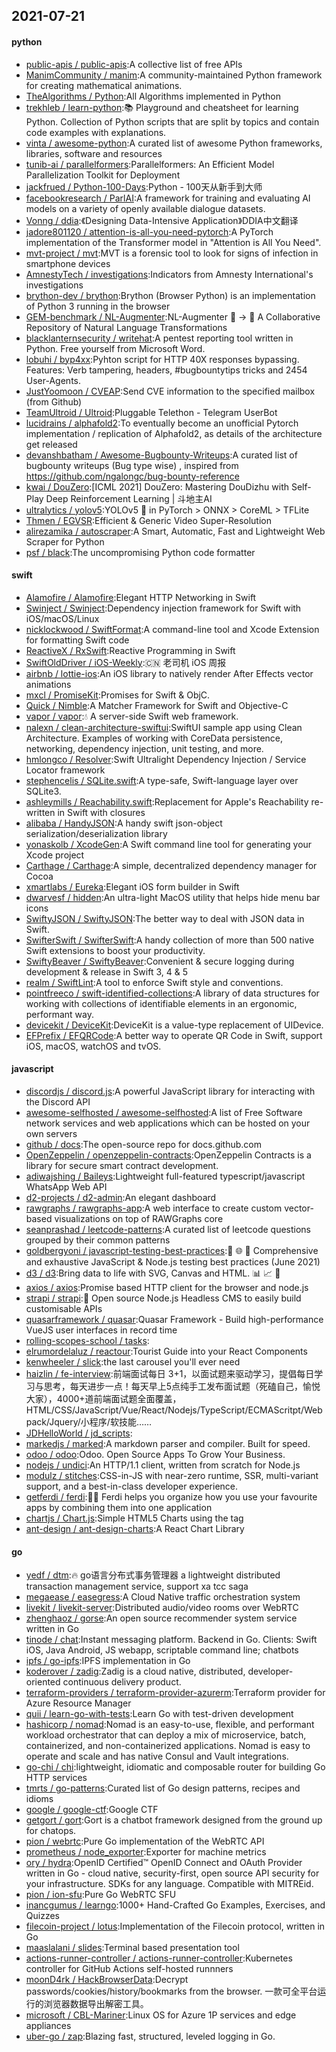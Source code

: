 ## 2021-07-21

#### python
* [public-apis / public-apis](https://github.com/public-apis/public-apis):A collective list of free APIs
* [ManimCommunity / manim](https://github.com/ManimCommunity/manim):A community-maintained Python framework for creating mathematical animations.
* [TheAlgorithms / Python](https://github.com/TheAlgorithms/Python):All Algorithms implemented in Python
* [trekhleb / learn-python](https://github.com/trekhleb/learn-python):📚
Playground and cheatsheet for learning Python. Collection of Python scripts that are split by topics and contain code examples with explanations.
* [vinta / awesome-python](https://github.com/vinta/awesome-python):A curated list of awesome Python frameworks, libraries, software and resources
* [tunib-ai / parallelformers](https://github.com/tunib-ai/parallelformers):Parallelformers: An Efficient Model Parallelization Toolkit for Deployment
* [jackfrued / Python-100-Days](https://github.com/jackfrued/Python-100-Days):Python - 100天从新手到大师
* [facebookresearch / ParlAI](https://github.com/facebookresearch/ParlAI):A framework for training and evaluating AI models on a variety of openly available dialogue datasets.
* [Vonng / ddia](https://github.com/Vonng/ddia):《Designing Data-Intensive Application》DDIA中文翻译
* [jadore801120 / attention-is-all-you-need-pytorch](https://github.com/jadore801120/attention-is-all-you-need-pytorch):A PyTorch implementation of the Transformer model in "Attention is All You Need".
* [mvt-project / mvt](https://github.com/mvt-project/mvt):MVT is a forensic tool to look for signs of infection in smartphone devices
* [AmnestyTech / investigations](https://github.com/AmnestyTech/investigations):Indicators from Amnesty International's investigations
* [brython-dev / brython](https://github.com/brython-dev/brython):Brython (Browser Python) is an implementation of Python 3 running in the browser
* [GEM-benchmark / NL-Augmenter](https://github.com/GEM-benchmark/NL-Augmenter):NL-Augmenter
🦎
→
🐍
A Collaborative Repository of Natural Language Transformations
* [blacklanternsecurity / writehat](https://github.com/blacklanternsecurity/writehat):A pentest reporting tool written in Python. Free yourself from Microsoft Word.
* [lobuhi / byp4xx](https://github.com/lobuhi/byp4xx):Pyhton script for HTTP 40X responses bypassing. Features: Verb tampering, headers, #bugbountytips tricks and 2454 User-Agents.
* [JustYoomoon / CVEAP](https://github.com/JustYoomoon/CVEAP):Send CVE information to the specified mailbox (from Github)
* [TeamUltroid / Ultroid](https://github.com/TeamUltroid/Ultroid):Pluggable Telethon - Telegram UserBot
* [lucidrains / alphafold2](https://github.com/lucidrains/alphafold2):To eventually become an unofficial Pytorch implementation / replication of Alphafold2, as details of the architecture get released
* [devanshbatham / Awesome-Bugbounty-Writeups](https://github.com/devanshbatham/Awesome-Bugbounty-Writeups):A curated list of bugbounty writeups (Bug type wise) , inspired from https://github.com/ngalongc/bug-bounty-reference
* [kwai / DouZero](https://github.com/kwai/DouZero):[ICML 2021] DouZero: Mastering DouDizhu with Self-Play Deep Reinforcement Learning | 斗地主AI
* [ultralytics / yolov5](https://github.com/ultralytics/yolov5):YOLOv5
🚀
in PyTorch > ONNX > CoreML > TFLite
* [Thmen / EGVSR](https://github.com/Thmen/EGVSR):Efficient & Generic Video Super-Resolution
* [alirezamika / autoscraper](https://github.com/alirezamika/autoscraper):A Smart, Automatic, Fast and Lightweight Web Scraper for Python
* [psf / black](https://github.com/psf/black):The uncompromising Python code formatter

#### swift
* [Alamofire / Alamofire](https://github.com/Alamofire/Alamofire):Elegant HTTP Networking in Swift
* [Swinject / Swinject](https://github.com/Swinject/Swinject):Dependency injection framework for Swift with iOS/macOS/Linux
* [nicklockwood / SwiftFormat](https://github.com/nicklockwood/SwiftFormat):A command-line tool and Xcode Extension for formatting Swift code
* [ReactiveX / RxSwift](https://github.com/ReactiveX/RxSwift):Reactive Programming in Swift
* [SwiftOldDriver / iOS-Weekly](https://github.com/SwiftOldDriver/iOS-Weekly):🇨🇳
老司机 iOS 周报
* [airbnb / lottie-ios](https://github.com/airbnb/lottie-ios):An iOS library to natively render After Effects vector animations
* [mxcl / PromiseKit](https://github.com/mxcl/PromiseKit):Promises for Swift & ObjC.
* [Quick / Nimble](https://github.com/Quick/Nimble):A Matcher Framework for Swift and Objective-C
* [vapor / vapor](https://github.com/vapor/vapor):💧
A server-side Swift web framework.
* [nalexn / clean-architecture-swiftui](https://github.com/nalexn/clean-architecture-swiftui):SwiftUI sample app using Clean Architecture. Examples of working with CoreData persistence, networking, dependency injection, unit testing, and more.
* [hmlongco / Resolver](https://github.com/hmlongco/Resolver):Swift Ultralight Dependency Injection / Service Locator framework
* [stephencelis / SQLite.swift](https://github.com/stephencelis/SQLite.swift):A type-safe, Swift-language layer over SQLite3.
* [ashleymills / Reachability.swift](https://github.com/ashleymills/Reachability.swift):Replacement for Apple's Reachability re-written in Swift with closures
* [alibaba / HandyJSON](https://github.com/alibaba/HandyJSON):A handy swift json-object serialization/deserialization library
* [yonaskolb / XcodeGen](https://github.com/yonaskolb/XcodeGen):A Swift command line tool for generating your Xcode project
* [Carthage / Carthage](https://github.com/Carthage/Carthage):A simple, decentralized dependency manager for Cocoa
* [xmartlabs / Eureka](https://github.com/xmartlabs/Eureka):Elegant iOS form builder in Swift
* [dwarvesf / hidden](https://github.com/dwarvesf/hidden):An ultra-light MacOS utility that helps hide menu bar icons
* [SwiftyJSON / SwiftyJSON](https://github.com/SwiftyJSON/SwiftyJSON):The better way to deal with JSON data in Swift.
* [SwifterSwift / SwifterSwift](https://github.com/SwifterSwift/SwifterSwift):A handy collection of more than 500 native Swift extensions to boost your productivity.
* [SwiftyBeaver / SwiftyBeaver](https://github.com/SwiftyBeaver/SwiftyBeaver):Convenient & secure logging during development & release in Swift 3, 4 & 5
* [realm / SwiftLint](https://github.com/realm/SwiftLint):A tool to enforce Swift style and conventions.
* [pointfreeco / swift-identified-collections](https://github.com/pointfreeco/swift-identified-collections):A library of data structures for working with collections of identifiable elements in an ergonomic, performant way.
* [devicekit / DeviceKit](https://github.com/devicekit/DeviceKit):DeviceKit is a value-type replacement of UIDevice.
* [EFPrefix / EFQRCode](https://github.com/EFPrefix/EFQRCode):A better way to operate QR Code in Swift, support iOS, macOS, watchOS and tvOS.

#### javascript
* [discordjs / discord.js](https://github.com/discordjs/discord.js):A powerful JavaScript library for interacting with the Discord API
* [awesome-selfhosted / awesome-selfhosted](https://github.com/awesome-selfhosted/awesome-selfhosted):A list of Free Software network services and web applications which can be hosted on your own servers
* [github / docs](https://github.com/github/docs):The open-source repo for docs.github.com
* [OpenZeppelin / openzeppelin-contracts](https://github.com/OpenZeppelin/openzeppelin-contracts):OpenZeppelin Contracts is a library for secure smart contract development.
* [adiwajshing / Baileys](https://github.com/adiwajshing/Baileys):Lightweight full-featured typescript/javascript WhatsApp Web API
* [d2-projects / d2-admin](https://github.com/d2-projects/d2-admin):An elegant dashboard
* [rawgraphs / rawgraphs-app](https://github.com/rawgraphs/rawgraphs-app):A web interface to create custom vector-based visualizations on top of RAWGraphs core
* [seanprashad / leetcode-patterns](https://github.com/seanprashad/leetcode-patterns):A curated list of leetcode questions grouped by their common patterns
* [goldbergyoni / javascript-testing-best-practices](https://github.com/goldbergyoni/javascript-testing-best-practices):📗
🌐
🚢
Comprehensive and exhaustive JavaScript & Node.js testing best practices (June 2021)
* [d3 / d3](https://github.com/d3/d3):Bring data to life with SVG, Canvas and HTML.
📊
📈
🎉
* [axios / axios](https://github.com/axios/axios):Promise based HTTP client for the browser and node.js
* [strapi / strapi](https://github.com/strapi/strapi):🚀
Open source Node.js Headless CMS to easily build customisable APIs
* [quasarframework / quasar](https://github.com/quasarframework/quasar):Quasar Framework - Build high-performance VueJS user interfaces in record time
* [rolling-scopes-school / tasks](https://github.com/rolling-scopes-school/tasks):
* [elrumordelaluz / reactour](https://github.com/elrumordelaluz/reactour):Tourist Guide into your React Components
* [kenwheeler / slick](https://github.com/kenwheeler/slick):the last carousel you'll ever need
* [haizlin / fe-interview](https://github.com/haizlin/fe-interview):前端面试每日 3+1，以面试题来驱动学习，提倡每日学习与思考，每天进步一点！每天早上5点纯手工发布面试题（死磕自己，愉悦大家），4000+道前端面试题全面覆盖，HTML/CSS/JavaScript/Vue/React/Nodejs/TypeScript/ECMAScritpt/Webpack/Jquery/小程序/软技能……
* [JDHelloWorld / jd_scripts](https://github.com/JDHelloWorld/jd_scripts):
* [markedjs / marked](https://github.com/markedjs/marked):A markdown parser and compiler. Built for speed.
* [odoo / odoo](https://github.com/odoo/odoo):Odoo. Open Source Apps To Grow Your Business.
* [nodejs / undici](https://github.com/nodejs/undici):An HTTP/1.1 client, written from scratch for Node.js
* [modulz / stitches](https://github.com/modulz/stitches):CSS-in-JS with near-zero runtime, SSR, multi-variant support, and a best-in-class developer experience.
* [getferdi / ferdi](https://github.com/getferdi/ferdi):🧔🏽 Ferdi helps you organize how you use your favourite apps by combining them into one application
* [chartjs / Chart.js](https://github.com/chartjs/Chart.js):Simple HTML5 Charts using the <canvas> tag
* [ant-design / ant-design-charts](https://github.com/ant-design/ant-design-charts):A React Chart Library

#### go
* [yedf / dtm](https://github.com/yedf/dtm):🔥
go语言分布式事务管理器 a lightweight distributed transaction management service, support xa tcc saga
* [megaease / easegress](https://github.com/megaease/easegress):A Cloud Native traffic orchestration system
* [livekit / livekit-server](https://github.com/livekit/livekit-server):Distributed audio/video rooms over WebRTC
* [zhenghaoz / gorse](https://github.com/zhenghaoz/gorse):An open source recommender system service written in Go
* [tinode / chat](https://github.com/tinode/chat):Instant messaging platform. Backend in Go. Clients: Swift iOS, Java Android, JS webapp, scriptable command line; chatbots
* [ipfs / go-ipfs](https://github.com/ipfs/go-ipfs):IPFS implementation in Go
* [koderover / zadig](https://github.com/koderover/zadig):Zadig is a cloud native, distributed, developer-oriented continuous delivery product.
* [terraform-providers / terraform-provider-azurerm](https://github.com/terraform-providers/terraform-provider-azurerm):Terraform provider for Azure Resource Manager
* [quii / learn-go-with-tests](https://github.com/quii/learn-go-with-tests):Learn Go with test-driven development
* [hashicorp / nomad](https://github.com/hashicorp/nomad):Nomad is an easy-to-use, flexible, and performant workload orchestrator that can deploy a mix of microservice, batch, containerized, and non-containerized applications. Nomad is easy to operate and scale and has native Consul and Vault integrations.
* [go-chi / chi](https://github.com/go-chi/chi):lightweight, idiomatic and composable router for building Go HTTP services
* [tmrts / go-patterns](https://github.com/tmrts/go-patterns):Curated list of Go design patterns, recipes and idioms
* [google / google-ctf](https://github.com/google/google-ctf):Google CTF
* [getgort / gort](https://github.com/getgort/gort):Gort is a chatbot framework designed from the ground up for chatops.
* [pion / webrtc](https://github.com/pion/webrtc):Pure Go implementation of the WebRTC API
* [prometheus / node_exporter](https://github.com/prometheus/node_exporter):Exporter for machine metrics
* [ory / hydra](https://github.com/ory/hydra):OpenID Certified™ OpenID Connect and OAuth Provider written in Go - cloud native, security-first, open source API security for your infrastructure. SDKs for any language. Compatible with MITREid.
* [pion / ion-sfu](https://github.com/pion/ion-sfu):Pure Go WebRTC SFU
* [inancgumus / learngo](https://github.com/inancgumus/learngo):1000+ Hand-Crafted Go Examples, Exercises, and Quizzes
* [filecoin-project / lotus](https://github.com/filecoin-project/lotus):Implementation of the Filecoin protocol, written in Go
* [maaslalani / slides](https://github.com/maaslalani/slides):Terminal based presentation tool
* [actions-runner-controller / actions-runner-controller](https://github.com/actions-runner-controller/actions-runner-controller):Kubernetes controller for GitHub Actions self-hosted runnners
* [moonD4rk / HackBrowserData](https://github.com/moonD4rk/HackBrowserData):Decrypt passwords/cookies/history/bookmarks from the browser. 一款可全平台运行的浏览器数据导出解密工具。
* [microsoft / CBL-Mariner](https://github.com/microsoft/CBL-Mariner):Linux OS for Azure 1P services and edge appliances
* [uber-go / zap](https://github.com/uber-go/zap):Blazing fast, structured, leveled logging in Go.
